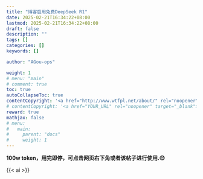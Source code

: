 ```yaml
---
title: "博客启用免费DeepSeek R1"
date: 2025-02-21T16:34:22+08:00
lastmod: 2025-02-21T16:34:22+08:00
draft: false
description: ""
tags: []
categories: []
keywords: []

author: "AGou-ops"

weight: 1
# menu: "main"
# comment: true
toc: true
autoCollapseToc: true
contentCopyright: '<a href="http://www.wtfpl.net/about/" rel="noopener" target="_blank">WTFPL v2</a>'
# contentCopyright: '<a href="YOUR_URL" rel="noopener" target="_blank">See origin</a>'
reward: true
mathjax: false
# menu:
#   main:
#     parent: "docs"
#     weight: 1
---
```


**100w token，用完即停，可点击网页右下角或者该帖子进行使用.😊**

<!--more-->

{{< ai >}}
